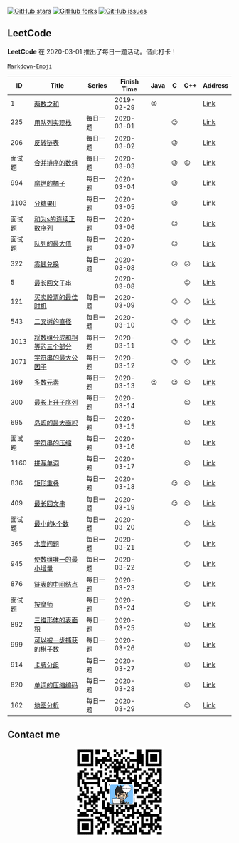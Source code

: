 
[![GitHub stars](https://img.shields.io/github/stars/RunCoderHang/LeetCode-Notes?style=flat-square)](https://github.com/RunCoderHang/LeetCode-Notes/stargazers)
[![GitHub forks](https://img.shields.io/github/forks/RunCoderHang/LeetCode-Notes?color=green&label=forks&style=flat-square)](https://github.com/RunCoderHang/LeetCode-Notes/network/members)
[![GitHub issues](https://img.shields.io/github/issues/RunCoderHang/LeetCode-Notes?color=yellow&style=flat-square)](https://github.com/RunCoderHang/LeetCode-Notes/issues)

## LeetCode

**LeetCode** 在 2020-03-01 推出了每日一题活动。借此打卡！

[`Markdown-Emoji`](https://github.com/RunCoderHang/LeetCode-Notes/blob/master/image/markdown-emoji.md)

|   ID   |                                                                    Title                                                                    |  Series  | Finish Time |  Java  |     C      |    C++     |                                          Address                                          |
|--------|---------------------------------------------------------------------------------------------------------------------------------------------|----------|-------------|--------|------------|------------|-------------------------------------------------------------------------------------------|
| 1      | [两数之和](https://github.com/RunCoderHang/LeetCode-Notes/blob/master/two-sum.md)                                                           |          | 2019-02-29  | :wink: |            |            | [Link](https://leetcode-cn.com/problems/two-sum)                                          |
| 225    | [用队列实现栈](https://github.com/RunCoderHang/LeetCode-Notes/blob/master/implement-stack-using-queues.md)                                  | 每日一题 | 2020-03-01  |        | :wink:     |            | [Link](https://leetcode-cn.com/problems/implement-stack-using-queues)                     |
| 206    | [反转链表](https://github.com/RunCoderHang/LeetCode-Notes/blob/master/reverse-linked-list.md)                                               | 每日一题 | 2020-03-02  |        | :wink:     |            | [Link](https://leetcode-cn.com/problems/reverse-linked-list)                              |
| 面试题 | [合并排序的数组](https://github.com/RunCoderHang/LeetCode-Notes/blob/master/sorted-merge-lcci.md)                                           | 每日一题 | 2020-03-03  |        | :wink:     | :wink:     | [Link](https://leetcode-cn.com/problems/sorted-merge-lcci)                                |
| 994    | [腐烂的橘子](https://github.com/RunCoderHang/LeetCode-Notes/blob/master/rotting-oranges.md)                                                 | 每日一题 | 2020-03-04  |        | :wink:     |            | [Link](https://leetcode-cn.com/problems/rotting-oranges)                                  |
| 1103   | [分糖果Ⅱ](https://github.com/RunCoderHang/LeetCode-Notes/blob/master/distribute-candies-to-people.md)                                       | 每日一题 | 2020-03-05  |        | :wink:     |            | [Link](https://leetcode-cn.com/problems/distribute-candies-to-people)                     |
| 面试题 | [和为s的连续正数序列](https://github.com/RunCoderHang/LeetCode-Notes/blob/master/he-wei-sde-lian-xu-zheng-shu-xu-lie-lcof.md)               | 每日一题 | 2020-03-06  |        | :wink:     |            | [Link](https://leetcode-cn.com/problems/he-wei-sde-lian-xu-zheng-shu-xu-lie-lcof/)        |
| 面试题 | [队列的最大值](https://github.com/RunCoderHang/LeetCode-Notes/blob/master/dui-lie-de-zui-da-zhi-lcof.md)                                    | 每日一题 | 2020-03-07  |        | :wink:     |            | [Link](https://leetcode-cn.com/problems/dui-lie-de-zui-da-zhi-lcof/)                      |
| 322    | [零钱兑换](https://github.com/RunCoderHang/LeetCode-Notes/blob/master/coin-change.md)                                                       | 每日一题 | 2020-03-08  |        | :confused: | :confused: | [Link](https://leetcode-cn.com/problems/coin-change/)                                     |
| 5      | [最长回文子串](https://github.com/RunCoderHang/LeetCode-Notes/blob/master/longest-palindromic-substring.md)                                 |          | 2020-03-08  |        |            | :wink:     | [Link](https://leetcode-cn.com/problems/longest-palindromic-substring/)                   |
| 121    | [买卖股票的最佳时机](https://github.com/RunCoderHang/LeetCode-Notes/blob/master/best-time-to-buy-and-sell-stock.md)                         | 每日一题 | 2020-03-09  |        | :wink:     | :wink:     | [Link](https://leetcode-cn.com/problems/best-time-to-buy-and-sell-stock/)                 |
| 543    | [二叉树的直径](https://github.com/RunCoderHang/LeetCode-Notes/blob/master/diameter-of-binary-tree.md)                                       | 每日一题 | 2020-03-10  |        | :wink:     | :wink:     | [Link](https://leetcode-cn.com/problems/diameter-of-binary-tree/)                         |
| 1013   | [将数组分成和相等的三个部分](https://github.com/RunCoderHang/LeetCode-Notes/blob/master/partition-array-into-three-parts-with-equal-sum.md) | 每日一题 | 2020-03-11  |        | :wink:     | :wink:     | [Link](https://leetcode-cn.com/problems/partition-array-into-three-parts-with-equal-sum/) |
| 1071   | [字符串的最大公因子](https://github.com/RunCoderHang/LeetCode-Notes/blob/master/greatest-common-divisor-of-strings.md)                      | 每日一题 | 2020-03-12  |        | :wink:     | :confused: | [Link](https://leetcode-cn.com/problems/greatest-common-divisor-of-strings/)              |
| 169    | [多数元素](https://github.com/RunCoderHang/LeetCode-Notes/blob/master/majority-element.md)                                                  | 每日一题 | 2020-03-13  | :wink: | :wink:     | :wink:     | [Link](https://leetcode-cn.com/problems/majority-element/)                                |
| 300    | [最长上升子序列](https://github.com/RunCoderHang/LeetCode-Notes/blob/master/longest-increasing-subsequence.md)                              | 每日一题 | 2020-03-14  |        |            | :wink:     | [Link](https://leetcode-cn.com/problems/longest-increasing-subsequence/)                  |
| 695    | [岛屿的最大面积](https://github.com/RunCoderHang/LeetCode-Notes/blob/master/max-area-of-island.md)                                          | 每日一题 | 2020-03-15  |        |            | :wink:     | [Link](https://leetcode-cn.com/problems/max-area-of-island/)                              |
| 面试题 | [字符串的压缩](https://github.com/RunCoderHang/LeetCode-Notes/blob/master/compress-string-lcci.md)                                          | 每日一题 | 2020-03-16  |        |            | :wink:     | [Link](https://leetcode-cn.com/problems/compress-string-lcci/)                            |
| 1160   | [拼写单词](https://github.com/RunCoderHang/LeetCode-Notes/blob/master/find-words-that-can-be-formed-by-characters.md)                       | 每日一题 | 2020-03-17  |        |            | :wink:     | [Link](https://leetcode-cn.com/problems/find-words-that-can-be-formed-by-characters)      |
| 836    | [矩形重叠](https://github.com/RunCoderHang/LeetCode-Notes/blob/master/rectangle-overlap.md)                                                 | 每日一题 | 2020-03-18  |        | :wink:     | :wink:     | [Link](https://leetcode-cn.com/problems/rectangle-overlap/)                               |
| 409    | [最长回文串](https://github.com/RunCoderHang/LeetCode-Notes/blob/master/longest-palindrome.md)                                              | 每日一题 | 2020-03-19  |        | :wink:     | :wink:     | [Link](https://leetcode-cn.com/problems/longest-palindrome/)                              |
| 面试题 | [最小的k个数](https://github.com/RunCoderHang/LeetCode-Notes/blob/master/zui-xiao-de-kge-shu-lcof.md)                                       | 每日一题 | 2020-03-20  |        |            | :wink:     | [Link](https://leetcode-cn.com/problems/zui-xiao-de-kge-shu-lcof/)                        |
| 365    | [水壶问题](https://github.com/RunCoderHang/LeetCode-Notes/blob/master/water-and-jug-problem.md)                                             | 每日一题 | 2020-03-21  |        |            | :wink:     | [Link](https://leetcode-cn.com/problems/water-and-jug-problem/)                           |
| 945    | [使数组唯一的最小增量](https://github.com/RunCoderHang/LeetCode-Notes/blob/master/minimum-increment-to-make-array-unique.md)                | 每日一题 | 2020-03-22  |        |            | :wink:     | [Link](https://leetcode-cn.com/problems/minimum-increment-to-make-array-unique/)          |
| 876    | [链表的中间结点](https://github.com/RunCoderHang/LeetCode-Notes/blob/master/middle-of-the-linked-list.md)                                   | 每日一题 | 2020-03-23  |        |            | :wink:     | [Link](https://leetcode-cn.com/problems/middle-of-the-linked-list/)                       |
| 面试题 | [按摩师](https://github.com/RunCoderHang/LeetCode-Notes/blob/master/the-masseuse-lcci.md)                                                   | 每日一题 | 2020-03-24  |        |            | :wink:     | [Link](https://leetcode-cn.com/problems/the-masseuse-lcci/)                               |
| 892    | [三维形体的表面积](https://github.com/RunCoderHang/LeetCode-Notes/blob/master/surface-area-of-3d-shapes.md)                                 | 每日一题 | 2020-03-25  |        |            | :wink:     | [Link](https://leetcode-cn.com/problems/surface-area-of-3d-shapes/)                       |
| 999    | [可以被一步捕获的棋子数](https://github.com/RunCoderHang/LeetCode-Notes/blob/master/available-captures-for-rook.md)                         | 每日一题 | 2020-03-26  |        |            | :wink:     | [Link](https://leetcode-cn.com/problems/available-captures-for-rook/)                     |
| 914    | [卡牌分组](https://github.com/RunCoderHang/LeetCode-Notes/blob/master/x-of-a-kind-in-a-deck-of-cards.md)                                    | 每日一题 | 2020-03-27  |        |            | :wink:     | [Link](https://leetcode-cn.com/problems/x-of-a-kind-in-a-deck-of-cards/)                  |
| 820    | [单词的压缩编码](https://github.com/RunCoderHang/LeetCode-Notes/blob/master/short-encoding-of-words.md)                                     | 每日一题 | 2020-03-28  |        |            | :wink:     | [Link](https://leetcode-cn.com/problems/short-encoding-of-words/)                         |
| 162    | [地图分析](https://github.com/RunCoderHang/LeetCode-Notes/blob/master/as-far-from-land-as-possible.md)                                      | 每日一题 | 2020-03-29  |        |            | :wink:     | [Link](https://leetcode-cn.com/problems/as-far-from-land-as-possible/)                    |


## Contact me

<div align="center">
    <img width="200px" src="https://github.com/RunCoderHang/LeetCode-Notes/blob/master/image/wxgzh-hang.png"></img>
</div>